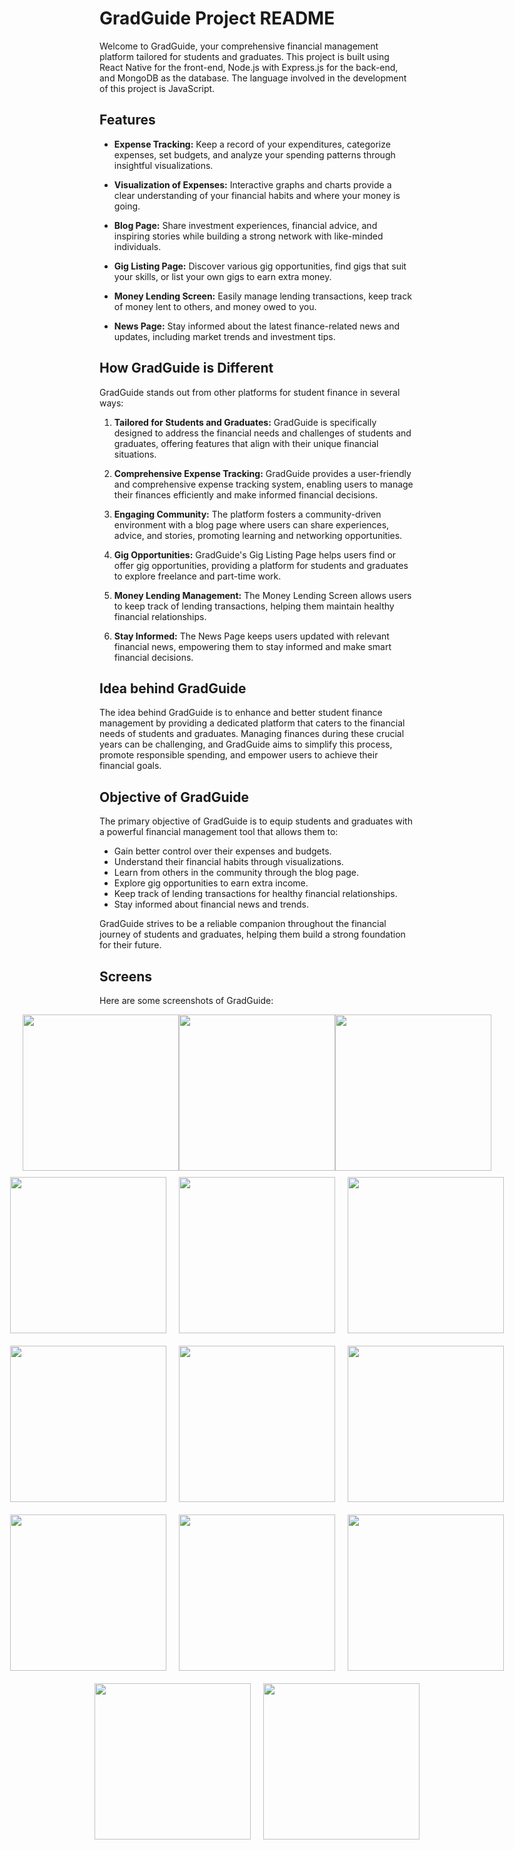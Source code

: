 # **GradGuide Project README**

Welcome to GradGuide, your comprehensive financial management platform tailored for students and graduates. This project is built using React Native for the front-end, Node.js with Express.js for the back-end, and MongoDB as the database. The language involved in the development of this project is JavaScript.

## **Features**

- **Expense Tracking:** Keep a record of your expenditures, categorize expenses, set budgets, and analyze your spending patterns through insightful visualizations.

- **Visualization of Expenses:** Interactive graphs and charts provide a clear understanding of your financial habits and where your money is going.

- **Blog Page:** Share investment experiences, financial advice, and inspiring stories while building a strong network with like-minded individuals.

- **Gig Listing Page:** Discover various gig opportunities, find gigs that suit your skills, or list your own gigs to earn extra money.

- **Money Lending Screen:** Easily manage lending transactions, keep track of money lent to others, and money owed to you.

- **News Page:** Stay informed about the latest finance-related news and updates, including market trends and investment tips.

## **How GradGuide is Different**

GradGuide stands out from other platforms for student finance in several ways:

1. **Tailored for Students and Graduates:** GradGuide is specifically designed to address the financial needs and challenges of students and graduates, offering features that align with their unique financial situations.

2. **Comprehensive Expense Tracking:** GradGuide provides a user-friendly and comprehensive expense tracking system, enabling users to manage their finances efficiently and make informed financial decisions.

3. **Engaging Community:** The platform fosters a community-driven environment with a blog page where users can share experiences, advice, and stories, promoting learning and networking opportunities.

4. **Gig Opportunities:** GradGuide's Gig Listing Page helps users find or offer gig opportunities, providing a platform for students and graduates to explore freelance and part-time work.

5. **Money Lending Management:** The Money Lending Screen allows users to keep track of lending transactions, helping them maintain healthy financial relationships.

6. **Stay Informed:** The News Page keeps users updated with relevant financial news, empowering them to stay informed and make smart financial decisions.

## **Idea behind GradGuide**

The idea behind GradGuide is to enhance and better student finance management by providing a dedicated platform that caters to the financial needs of students and graduates. Managing finances during these crucial years can be challenging, and GradGuide aims to simplify this process, promote responsible spending, and empower users to achieve their financial goals.

## **Objective of GradGuide**

The primary objective of GradGuide is to equip students and graduates with a powerful financial management tool that allows them to:

- Gain better control over their expenses and budgets.
- Understand their financial habits through visualizations.
- Learn from others in the community through the blog page.
- Explore gig opportunities to earn extra income.
- Keep track of lending transactions for healthy financial relationships.
- Stay informed about financial news and trends.

GradGuide strives to be a reliable companion throughout the financial journey of students and graduates, helping them build a strong foundation for their future.


## **Screens**

Here are some screenshots of GradGuide:

<div style="display: flex; justify-content: center;">

  <div>
    <img src="https://github.com/AFK-S/Grad-Guide/assets/98736611/055f4fe4-d3b9-4445-a935-8ce0395d2610" width="250" />
  </div>

  <div>
    <img src="https://github.com/AFK-S/Grad-Guide/assets/98736611/8025c668-ca97-49a3-97d3-9cf681b40e3f" width="250" />
  </div>

  <div>
    <img src="https://github.com/AFK-S/Grad-Guide/assets/98736611/cc62ca6d-8a0b-4907-b688-e3feefd88286" width="250" />
  </div>

</div>

<div style="display: flex; justify-content: center;">

  <div style="margin: 10px;">
    <img src="https://github.com/AFK-S/Grad-Guide/assets/98736611/c2b6a766-7df8-4fd9-876f-dcc59aca0ddb" width="250" />
  </div>

  <div style="margin: 10px;">
    <img src="https://github.com/AFK-S/Grad-Guide/assets/98736611/929c7093-ba51-4a95-a4d7-a65a42380927" width="250" />
  </div>

  <div style="margin: 10px;">
    <img src="https://github.com/AFK-S/Grad-Guide/assets/98736611/7205b1ca-2d86-439d-96b8-c1fffb17140e" width="250" />
  </div>

</div>

<div style="display: flex; justify-content: center;">

  <div style="margin: 10px;">
    <img src="https://github.com/AFK-S/Grad-Guide/assets/98736611/bacda33c-4f96-4152-a684-7ea938a1968e" width="250" />
  </div>

  <div style="margin: 10px;">
    <img src="https://github.com/AFK-S/Grad-Guide/assets/98736611/9825f556-be1f-4115-9a03-1eccb0d1d09c" width="250" />
  </div>

  <div style="margin: 10px;">
    <img src="https://github.com/AFK-S/Grad-Guide/assets/98736611/4b05ea27-2c3e-488c-a7a9-0b47234ad771" width="250" />
  </div>

</div>

<div style="display: flex; justify-content: center;">

  <div style="margin: 10px;">
    <img src="https://github.com/AFK-S/Grad-Guide/assets/98736611/88f1868c-1b2c-4368-aeda-373261b44a20" width="250" />
  </div>

  <div style="margin: 10px;">
    <img src="https://github.com/AFK-S/Grad-Guide/assets/98736611/ba846fdd-8e53-4f43-bd2d-5c2b6721185f" width="250" />
  </div>

  <div style="margin: 10px;">
    <img src="https://github.com/AFK-S/Grad-Guide/assets/98736611/58075371-bd62-44a6-9b95-92f3fee1ec89" width="250" />
  </div>

</div>

<div style="display: flex; justify-content: center;">

  <div style="margin: 10px;">
    <img src="https://github.com/AFK-S/Grad-Guide/assets/98736611/dbaf91f3-245e-414d-a5c9-ea3f8c9342ec" width="250" />
  </div>

  <div style="margin: 10px;">
    <img src="https://github.com/AFK-S/Grad-Guide/assets/98736611/44ed4d50-17ef-4353-81ee-30605c735339" width="250" />
  </div>

</div>
